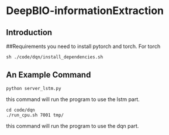 # DeepBIO-informationExtraction

## Introduction
##Requirements
you need to install pytorch and torch. For torch
```
sh ./code/dqn/install_dependencies.sh
```
## An Example Command
```
python server_lstm.py
```
this command will run the program to use the lstm part.
```
cd code/dqn
./run_cpu.sh 7001 tmp/
```
this command will run the program to use the dqn part.